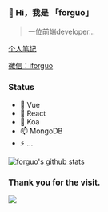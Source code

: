 ### 👋 Hi，我是 「forguo」

> 一位前端developer...

[个人笔记](https://forguo.cn)

[微信：iforguo](https://forguo-1302175274.cos.ap-shanghai.myqcloud.com/wedding/assets/img/wechart.jpg)


### Status

- 🔭 Vue
- 🌱 React
- 🤔 Koa
- 📫 MongoDB
- ⚡ ...

[![forguo's github stats](https://github-readme-stats.vercel.app/api?username=wforguo&show_icons=true&title_color=fff&icon_color=79ff97&text_color=9f9f9f&bg_color=151515)](https://github.com/anuraghazra/github-readme-stats)


### Thank you for the visit.

![](https://profile-counter.glitch.me/wforguo/count.svg)
